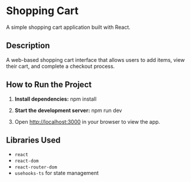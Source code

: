 # Shopping Cart

A simple shopping cart application built with React.

## Description

A web-based shopping cart interface that allows users to add items, view their cart, and complete a checkout process.

## How to Run the Project

1. **Install dependencies:**
   npm install
   

2. **Start the development server:**
   npm run dev
   

3. Open [http://localhost:3000](http://localhost:3000) in your browser to view the app.

## Libraries Used

- `react`
- `react-dom`
- `react-router-dom`
- `usehooks-ts` for state management
